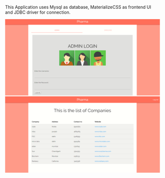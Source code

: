 This Application uses Mysql as database, MaterializeCSS as frontend UI and JDBC driver for connection.


![ScreenShot](./Screen.png)
![ScreenShot](./screen2.PNG)
